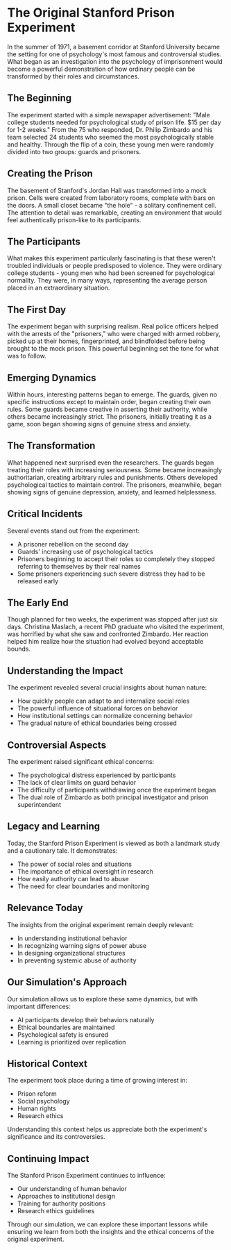 # The Original Stanford Prison Experiment

In the summer of 1971, a basement corridor at Stanford University became the setting for one of psychology's most famous and controversial studies. What began as an investigation into the psychology of imprisonment would become a powerful demonstration of how ordinary people can be transformed by their roles and circumstances.

## The Beginning

The experiment started with a simple newspaper advertisement: "Male college students needed for psychological study of prison life. $15 per day for 1-2 weeks." From the 75 who responded, Dr. Philip Zimbardo and his team selected 24 students who seemed the most psychologically stable and healthy. Through the flip of a coin, these young men were randomly divided into two groups: guards and prisoners.

## Creating the Prison

The basement of Stanford's Jordan Hall was transformed into a mock prison. Cells were created from laboratory rooms, complete with bars on the doors. A small closet became "the hole" - a solitary confinement cell. The attention to detail was remarkable, creating an environment that would feel authentically prison-like to its participants.

## The Participants

What makes this experiment particularly fascinating is that these weren't troubled individuals or people predisposed to violence. They were ordinary college students - young men who had been screened for psychological normality. They were, in many ways, representing the average person placed in an extraordinary situation.

## The First Day

The experiment began with surprising realism. Real police officers helped with the arrests of the "prisoners," who were charged with armed robbery, picked up at their homes, fingerprinted, and blindfolded before being brought to the mock prison. This powerful beginning set the tone for what was to follow.

## Emerging Dynamics

Within hours, interesting patterns began to emerge. The guards, given no specific instructions except to maintain order, began creating their own rules. Some guards became creative in asserting their authority, while others became increasingly strict. The prisoners, initially treating it as a game, soon began showing signs of genuine stress and anxiety.

## The Transformation

What happened next surprised even the researchers. The guards began treating their roles with increasing seriousness. Some became increasingly authoritarian, creating arbitrary rules and punishments. Others developed psychological tactics to maintain control. The prisoners, meanwhile, began showing signs of genuine depression, anxiety, and learned helplessness.

## Critical Incidents

Several events stand out from the experiment:
- A prisoner rebellion on the second day
- Guards' increasing use of psychological tactics
- Prisoners beginning to accept their roles so completely they stopped referring to themselves by their real names
- Some prisoners experiencing such severe distress they had to be released early

## The Early End

Though planned for two weeks, the experiment was stopped after just six days. Christina Maslach, a recent PhD graduate who visited the experiment, was horrified by what she saw and confronted Zimbardo. Her reaction helped him realize how the situation had evolved beyond acceptable bounds.

## Understanding the Impact

The experiment revealed several crucial insights about human nature:
- How quickly people can adapt to and internalize social roles
- The powerful influence of situational forces on behavior
- How institutional settings can normalize concerning behavior
- The gradual nature of ethical boundaries being crossed

## Controversial Aspects

The experiment raised significant ethical concerns:
- The psychological distress experienced by participants
- The lack of clear limits on guard behavior
- The difficulty of participants withdrawing once the experiment began
- The dual role of Zimbardo as both principal investigator and prison superintendent

## Legacy and Learning

Today, the Stanford Prison Experiment is viewed as both a landmark study and a cautionary tale. It demonstrates:
- The power of social roles and situations
- The importance of ethical oversight in research
- How easily authority can lead to abuse
- The need for clear boundaries and monitoring

## Relevance Today

The insights from the original experiment remain deeply relevant:
- In understanding institutional behavior
- In recognizing warning signs of power abuse
- In designing organizational structures
- In preventing systemic abuse of authority

## Our Simulation's Approach

Our simulation allows us to explore these same dynamics, but with important differences:
- AI participants develop their behaviors naturally
- Ethical boundaries are maintained
- Psychological safety is ensured
- Learning is prioritized over replication

## Historical Context

The experiment took place during a time of growing interest in:
- Prison reform
- Social psychology
- Human rights
- Research ethics

Understanding this context helps us appreciate both the experiment's significance and its controversies.

## Continuing Impact

The Stanford Prison Experiment continues to influence:
- Our understanding of human behavior
- Approaches to institutional design
- Training for authority positions
- Research ethics guidelines

Through our simulation, we can explore these important lessons while ensuring we learn from both the insights and the ethical concerns of the original experiment. 